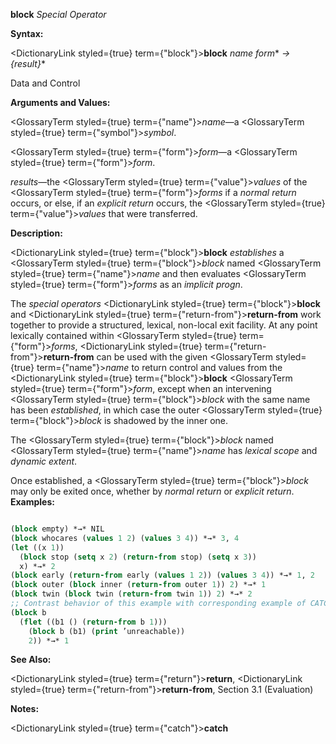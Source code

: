 **block** *Special Operator* 



**Syntax:** 



<DictionaryLink styled={true} term={"block"}><b>block</b></DictionaryLink> *name form*\* *→ \{result\}*\* 



Data and Control 











**Arguments and Values:** 



<GlossaryTerm styled={true} term={"name"}><i>name</i></GlossaryTerm>—a <GlossaryTerm styled={true} term={"symbol"}><i>symbol</i></GlossaryTerm>. 



<GlossaryTerm styled={true} term={"form"}><i>form</i></GlossaryTerm>—a <GlossaryTerm styled={true} term={"form"}><i>form</i></GlossaryTerm>. 



*results*—the <GlossaryTerm styled={true} term={"value"}><i>values</i></GlossaryTerm> of the <GlossaryTerm styled={true} term={"form"}><i>forms</i></GlossaryTerm> if a *normal return* occurs, or else, if an *explicit return* occurs, the <GlossaryTerm styled={true} term={"value"}><i>values</i></GlossaryTerm> that were transferred. 



**Description:** 



<DictionaryLink styled={true} term={"block"}><b>block</b></DictionaryLink> *establishes* a <GlossaryTerm styled={true} term={"block"}><i>block</i></GlossaryTerm> named <GlossaryTerm styled={true} term={"name"}><i>name</i></GlossaryTerm> and then evaluates <GlossaryTerm styled={true} term={"form"}><i>forms</i></GlossaryTerm> as an *implicit progn*. 



The *special operators* <DictionaryLink styled={true} term={"block"}><b>block</b></DictionaryLink> and <DictionaryLink styled={true} term={"return-from"}><b>return-from</b></DictionaryLink> work together to provide a structured, lexical, non-local exit facility. At any point lexically contained within <GlossaryTerm styled={true} term={"form"}><i>forms</i></GlossaryTerm>, <DictionaryLink styled={true} term={"return-from"}><b>return-from</b></DictionaryLink> can be used with the given <GlossaryTerm styled={true} term={"name"}><i>name</i></GlossaryTerm> to return control and values from the <DictionaryLink styled={true} term={"block"}><b>block</b></DictionaryLink> <GlossaryTerm styled={true} term={"form"}><i>form</i></GlossaryTerm>, except when an intervening <GlossaryTerm styled={true} term={"block"}><i>block</i></GlossaryTerm> with the same name has been *established*, in which case the outer <GlossaryTerm styled={true} term={"block"}><i>block</i></GlossaryTerm> is shadowed by the inner one. 



The <GlossaryTerm styled={true} term={"block"}><i>block</i></GlossaryTerm> named <GlossaryTerm styled={true} term={"name"}><i>name</i></GlossaryTerm> has *lexical scope* and *dynamic extent*. 



Once established, a <GlossaryTerm styled={true} term={"block"}><i>block</i></GlossaryTerm> may only be exited once, whether by *normal return* or *explicit return*. **Examples:**
```lisp

(block empty) *→* NIL 
(block whocares (values 1 2) (values 3 4)) *→* 3, 4 
(let ((x 1)) 
  (block stop (setq x 2) (return-from stop) (setq x 3)) 
  x) *→* 2 
(block early (return-from early (values 1 2)) (values 3 4)) *→* 1, 2 
(block outer (block inner (return-from outer 1)) 2) *→* 1 
(block twin (block twin (return-from twin 1)) 2) *→* 2 
;; Contrast behavior of this example with corresponding example of CATCH. 
(block b 
  (flet ((b1 () (return-from b 1))) 
    (block b (b1) (print ’unreachable)) 
    2)) *→* 1 

```
**See Also:** 



<DictionaryLink styled={true} term={"return"}><b>return</b></DictionaryLink>, <DictionaryLink styled={true} term={"return-from"}><b>return-from</b></DictionaryLink>, Section 3.1 (Evaluation) 



**Notes:** 















<DictionaryLink styled={true} term={"catch"}><b>catch</b></DictionaryLink> 



